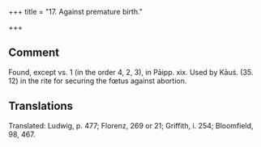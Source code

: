 +++
title = "17. Against premature birth."

+++
## Comment
Found, except vs. 1 (in the order 4, 2, 3), in Pāipp. xix. Used by Kāuś. (35. 12) in the rite for securing the fœtus against abortion.


## Translations
Translated: Ludwig, p. 477; Florenz, 269 or 21; Griffith, i. 254; Bloomfield, 98, 467.
